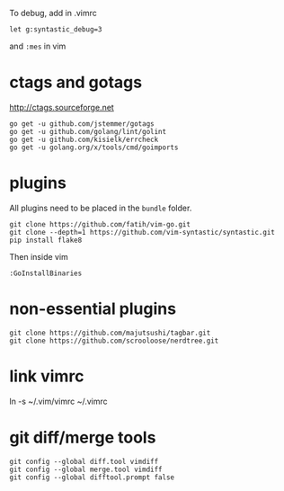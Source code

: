 To debug, add in .vimrc 

```
let g:syntastic_debug=3
```

and `:mes` in vim

# ctags and gotags

http://ctags.sourceforge.net

```
go get -u github.com/jstemmer/gotags
go get -u github.com/golang/lint/golint
go get -u github.com/kisielk/errcheck
go get -u golang.org/x/tools/cmd/goimports
```

# plugins

All plugins need to be placed in the `bundle` folder.

```
git clone https://github.com/fatih/vim-go.git
git clone --depth=1 https://github.com/vim-syntastic/syntastic.git
pip install flake8
```
Then inside vim
```
:GoInstallBinaries
```

# non-essential plugins

```
git clone https://github.com/majutsushi/tagbar.git
git clone https://github.com/scrooloose/nerdtree.git
```
# link vimrc

ln -s ~/.vim/vimrc ~/.vimrc

# git diff/merge tools

```
git config --global diff.tool vimdiff
git config --global merge.tool vimdiff
git config --global difftool.prompt false
```
